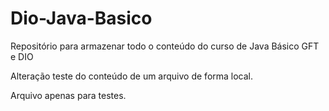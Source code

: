 # Dio-Java-Basico
Repositório para armazenar todo o conteúdo do curso de Java Básico GFT e DIO

Alteração teste do conteúdo de um arquivo de forma local.

Arquivo apenas para testes.